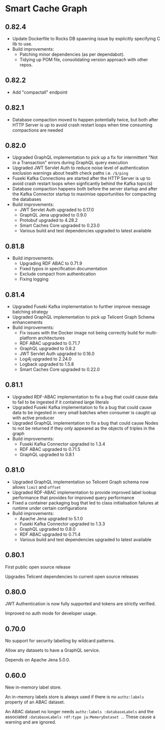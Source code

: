 # Smart Cache Graph

## 0.82.4
- Update Dockerfile to Rocks DB spawning issue by explicitly specifying C lib to use. 
- Build improvements:
  - Patching minor dependencies (as per dependabot).
  - Tidying up POM file, consolidating version approach with other repos.

## 0.82.2
- Add "compactall" endpoint

## 0.82.1

- Database compaction moved to happen potentially twice, but both after HTTP Server is up to avoid crash restart loops
  when time consuming compactions are needed

## 0.82.0

- Upgraded GraphQL implementation to pick up a fix for intermittent "Not in a Transaction" errors during GraphQL query
  execution
- Upgraded JWT Servlet Auth to reduce noise level of authentication exclusion warnings about health check paths i.e.
  `/$/ping`
- Fuseki Kafka Connections are started after the HTTP Server is up to avoid crash restart loops when signficantly behind
  the Kafka topic(s)
- Database compaction happens both before the server startup and after the Kafka Connector startup to maximise
  opportunities for compacting the databases
- Build improvements:
    - JWT Servlet Auth upgraded to 0.17.0
    - GraphQL Jena upgraded to 0.9.0
    - Protobuf upgraded to 4.28.2
    - Smart Caches Core upgraded to 0.23.0
    - Various build and test dependencies upgraded to latest available

## 0.81.8
- Build improvements:
  - Upgrading RDF ABAC to 0.71.9
  - Fixed typos in specification documentation
  - Exclude compact from authentication
  - Fixing logging

## 0.81.4

- Upgraded Fuseki Kafka implementation to further improve message batching strategy
- Upgraded GraphQL implementation to pick up Telicent Graph Schema enhancements
- Build improvements:
    - Fix issues with the Docker image not being correctly build for multi-platform architectures
    - RDF ABAC upgraded to 0.71.7
    - GraphQL upgraded to 0.8.2
    - JWT Servlet Auth upgraded to 0.16.0
    - Log4j upgraded to 2.24.0
    - Logback upgraded to 1.5.8
    - Smart Caches Core upgraded to 0.22.0

## 0.81.1

- Upgraded RDF-ABAC implementation to fix a bug that could cause data to fail to be ingested if it contained large 
  literals
- Upgraded Fuseki Kafka implementation to fix a bug that could cause data to be ingested in very small batches 
  when consumer is caught up with active producer
- Upgraded GraphQL implementation to fix a bug that could cause Nodes to not be returned if they only appeared as the
  objects of triples in the graph
- Build improvements:
    - Fuseki Kafka Connector upgraded to 1.3.4
    - RDF ABAC upgraded to 0.71.5
    - GraphQL upgraded to 0.8.1

## 0.81.0

- Upgraded GraphQL implementation so Telicent Graph schema now allows `limit` and `offset`
- Upgraded RDF-ABAC implementation to provide improved label lookup performance that provides for improved query
  performance
- Fixed a container packaging bug that led to class initialisation failures at runtime under certain configurations
- Build improvements:
    - Apache Jena upgraded to 5.1.0
    - Fuseki Kafka Connector upgraded to 1.3.3
    - GraphQL upgraded to 0.8.0
    - RDF ABAC upgraded to 0.71.4
    - Various build and test dependencies upgraded to latest available

## 0.80.1

First public open source release

Upgrades Telicent dependencies to current open source releases

## 0.80.0

JWT Authentication is now fully supported and tokens are strictly verified.

Improved no auth mode for developer usage.

## 0.70.0

No support for security labelling by wildcard patterns.

Allow any datasets to have a GraphQL service.

Depends on Apache Jena 5.0.0.

## 0.60.0

New in-memory label store.

An in-memory labels store is always used if there is no `authz:labels` property
of an ABAC dataset.

An ABAC dataset no longer needs `authz:labels :databaseLabels` and the
associated `:databaseLabels rdf:type ja:MemoryDataset .`. These cause a warning
and are ignored.
